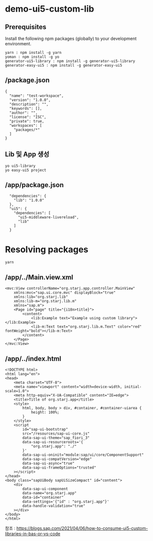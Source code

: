 # demo-ui5-custom-lib


## Prerequisites
Install the following npm packages (globally) to your development environment.

```
yarn : npm install -g yarn
yoman : npm install -g yo
generator-ui5-library : npm install -g generator-ui5-library
generator-easy-ui5 : npm install -g generator-easy-ui5
```


## /package.json
```
{
  "name": "test-workspace",
  "version": "1.0.0",
  "description": "",
  "keywords": [],
  "author": "",
  "license": "ISC",
  "private": true,
  "workspaces": [
    "packages/*"
  ]  
}
```


## Lib 및 App 생성
```
yo ui5-library
yo easy-ui5 project
```



## /app/package.json
```
  "dependencies": {
    "lib": "1.0.0"
  },
  "ui5": {
    "dependencies": [
      "ui5-middleware-livereload",
      "lib"
    ]
  }

```


# Resolving packages
```
yarn
```



## /app/../Main.view.xml
```
<mvc:View controllerName="org.starj.app.controller.MainView"
    xmlns:mvc="sap.ui.core.mvc" displayBlock="true"
    xmlns:lib="org.starj.lib"
    xmlns:lib-m="org.starj.lib.m"
    xmlns="sap.m">
    <Page id="page" title="{i18n>title}">
        <content>
            <lib:Example text="Example using custom library"></lib:Example>
            <lib-m:Text text="org.starj.lib.m.Text" color="red" fontWeight="bold"></lib-m:Text>
        </content>
    </Page>
</mvc:View>
```


## /app/../index.html 
```
<!DOCTYPE html>
<html lang="en">
<head>
    <meta charset="UTF-8">
    <meta name="viewport" content="width=device-width, initial-scale=1.0">
    <meta http-equiv="X-UA-Compatible" content="IE=edge">
    <title>Title of org.starj.app</title>
    <style>
        html, body, body > div, #container, #container-uiarea {
            height: 100%;
        }
    </style>
    <script
        id="sap-ui-bootstrap"
        src="/resources/sap-ui-core.js"
        data-sap-ui-theme="sap_fiori_3"
        data-sap-ui-resourceroots='{
            "org.starj.app": "./"
        }'
        data-sap-ui-oninit="module:sap/ui/core/ComponentSupport"
        data-sap-ui-compatVersion="edge"
        data-sap-ui-async="true"
        data-sap-ui-frameOptions="trusted"
    ></script>
</head>
<body class="sapUiBody sapUiSizeCompact" id="content">
    <div
        data-sap-ui-component
        data-name="org.starj.app"
        data-id="container"
        data-settings='{"id" : "org.starj.app"}'
        data-handle-validation="true"
    ></div>
</body>
</html>
```






참조 : https://blogs.sap.com/2021/04/06/how-to-consume-ui5-custom-libraries-in-bas-or-vs-code

